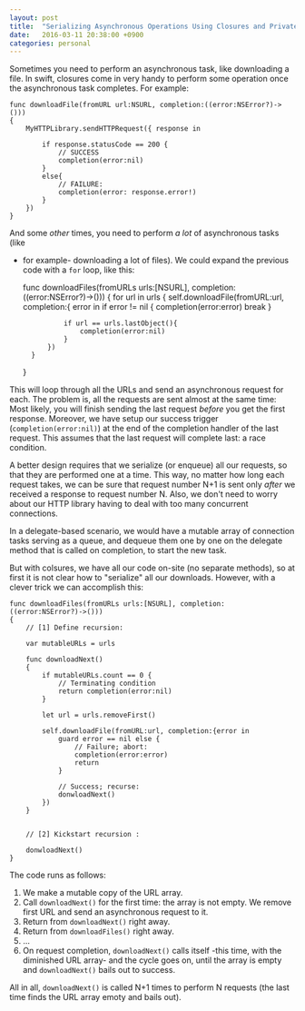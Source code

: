 ```yaml
---
layout: post
title:  "Serializing Asynchronous Operations Using Closures and Private Functions"
date:   2016-03-11 20:38:00 +0900
categories: personal 
---
```


Sometimes you need to perform an asynchronous task, like downloading a file. In 
swift, closures come in very handy to perform some operation once the asynchronous
task completes. For example:

    func downloadFile(fromURL url:NSURL, completion:((error:NSError?)->()))
    {
        MyHTTPLibrary.sendHTTPRequest({ response in
        
            if response.statusCode == 200 {
                // SUCCESS
                completion(error:nil)
            }
            else{
                // FAILURE:
                completion(error: response.error!)
            }
        })
    }

And some _other_ times, you need to perform _a lot_ of asynchronous tasks (like 
- for example- downloading a lot of files). We could expand the previous code
with a `for` loop, like this:


    func downloadFiles(fromURLs urls:[NSURL], completion:((error:NSError?)->()))
    {
        for url in urls {
            self.downloadFile(fromURL:url, completion:{ error in 
				if error != nil {
					completion(error:error)
					break
				}

				if url == urls.lastObject(){
					completion(error:nil)
				}
            })
        }
    }

This will loop through all the URLs and send an asynchronous request for each. The problem is, all the requests are
sent almost at the same time: Most likely, you will finish sending the last request _before_ you get the first response.
Moreover, we have setup our success trigger (`completion(error:nil)`) at the end of the completion handler of the last request. This assumes that the last request will complete last: a race condition.

A better design requires that we serialize (or enqueue) all our requests, so that they are performed one at a time.
This way, no matter how long each request takes, we can be sure that request number N+1 is sent only _after_ we received
a response to request number N. Also, we don't need to worry about our HTTP library having to deal with too many 
concurrent connections.

In a delegate-based scenario, we would have a mutable array of connection tasks serving as a queue, and dequeue them
one by one on the delegate method that is called on completion, to start the new task.

But with colsures, we have all our code on-site (no separate methods), so at first it is not clear how to "serialize"
all our downloads. However, with a clever trick we can accomplish this:

	func downloadFiles(fromURLs urls:[NSURL], completion:((error:NSError?)->()))
    {
        // [1] Define recursion:

        var mutableURLs = urls

        func downloadNext() 
        {
            if mutableURLs.count == 0 {
                // Terminating condition
                return completion(error:nil)
            }

            let url = urls.removeFirst()

            self.downloadFile(fromURL:url, completion:{error in 
                guard error == nil else {
                    // Failure; abort:
                    completion(error:error)
                    return
                }

                // Success; recurse:
                donwloadNext()
            })
        }


        // [2] Kickstart recursion :

        donwloadNext()
    }
  

The code runs as follows:

1. We make a mutable copy of the URL array.
2. Call `downloadNext()` for the first time: the array is not empty. We remove first URL and send an asynchronous request to it.
3. Return from `downloadNext()` right away.
4. Return from `downloadFiles()` right away.
5. ...
6. On request completion, `downloadNext()` calls itself -this time, with the diminished URL array- and the
cycle goes on, until the array is empty and `downloadNext()` bails out to success.

All in all, `downloadNext()` is called N+1 times to perform N requests (the last time finds the URL array emoty and bails out).
